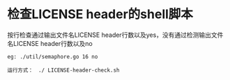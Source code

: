 # 检查LICENSE header的shell脚本

按行检查通过输出文件名LICENSE header行数以及yes，没有通过检测输出文件名LICENSE header行数以及no
```
eg: ./util/semaphore.go 16 no
```
```
运行方式：　./ LICENSE-header-check.sh 
```
